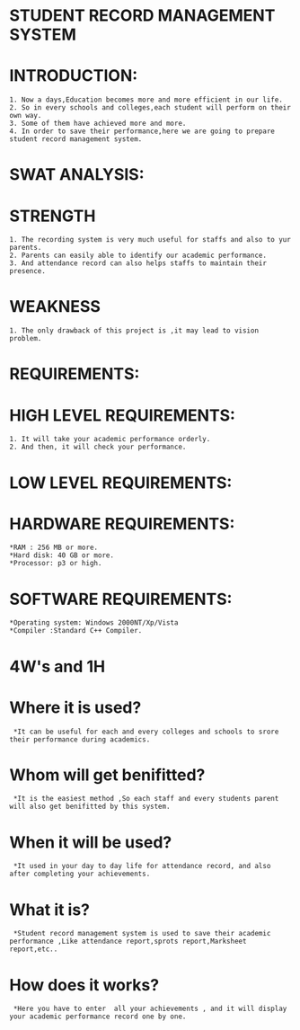 # STUDENT RECORD MANAGEMENT SYSTEM
# INTRODUCTION:
    1. Now a days,Education becomes more and more efficient in our life.
    2. So in every schools and colleges,each student will perform on their own way.
    3. Some of them have achieved more and more.
    4. In order to save their performance,here we are going to prepare student record management system.

# SWAT ANALYSIS:
# STRENGTH
    1. The recording system is very much useful for staffs and also to yur parents.
    2. Parents can easily able to identify our academic performance.
    3. And attendance record can also helps staffs to maintain their presence.

# WEAKNESS
    1. The only drawback of this project is ,it may lead to vision problem.

# REQUIREMENTS:
# HIGH LEVEL REQUIREMENTS:
    1. It will take your academic performance orderly.
    2. And then, it will check your performance.

# LOW LEVEL REQUIREMENTS:
# HARDWARE REQUIREMENTS:
    *RAM : 256 MB or more.
    *Hard disk: 40 GB or more. 
    *Processor: p3 or high.
    
# SOFTWARE REQUIREMENTS:
    *Operating system: Windows 2000NT/Xp/Vista
    *Compiler :Standard C++ Compiler.
    
# 4W's and 1H

# Where it is used?
     *It can be useful for each and every colleges and schools to srore their performance during academics.
# Whom will get benifitted?
     *It is the easiest method ,So each staff and every students parent will also get benifitted by this system.
# When it will be used?
     *It used in your day to day life for attendance record, and also after completing your achievements.
# What it is?
     *Student record management system is used to save their academic performance ,Like attendance report,sprots report,Marksheet report,etc..
# How does it works?
     *Here you have to enter  all your achievements , and it will display your academic performance record one by one. 
    
